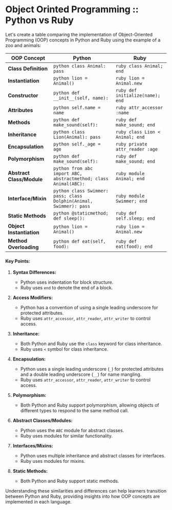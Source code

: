 
# Object Orinted Programming :: Python vs Ruby

Let's create a table comparing the implementation of Object-Oriented Programming (OOP) concepts in Python and Ruby using the example of a zoo and animals:

| OOP Concept                  | Python                                    | Ruby                                       |
| ---------------------------- | ----------------------------------------- | ------------------------------------------- |
| **Class Definition**         | ```python class Animal: pass ```          | ```ruby class Animal; end ```               |
| **Instantiation**            | ```python lion = Animal() ```             | ```ruby lion = Animal.new ```               |
| **Constructor**              | ```python def __init__(self, name):```     | ```ruby def initialize(name); end ```      |
| **Attributes**               | ```python self.name = name ```            | ```ruby attr_accessor :name ```             |
| **Methods**                  | ```python def make_sound(self):```        | ```ruby def make_sound; end ```             |
| **Inheritance**              | ```python class Lion(Animal): pass```     | ```ruby class Lion < Animal; end ```       |
| **Encapsulation**            | ```python self._age = age```             | ```ruby private attr_reader :age ```       |
| **Polymorphism**             | ```python def make_sound(self):```        | ```ruby def make_sound; end ```             |
| **Abstract Class/Module**    | ```python from abc import ABC, abstractmethod; class Animal(ABC):``` | ```ruby module Animal; end ```             |
| **Interface/Mixin**          | ```python class Swimmer: pass; class Dolphin(Animal, Swimmer): pass``` | ```ruby module Swimmer; end ```            |
| **Static Methods**           | ```python @staticmethod; def sleep():``` | ```ruby def self.sleep; end ```            |
| **Object Instantiation**     | ```python lion = Animal()```              | ```ruby lion = Animal.new ```               |
| **Method Overloading**       | ```python def eat(self, food):```         | ```ruby def eat(food); end ```             |

#### Key Points:

1. **Syntax Differences:**
   - Python uses indentation for block structure.
   - Ruby uses `end` to denote the end of a block.

2. **Access Modifiers:**
   - Python has a convention of using a single leading underscore for protected attributes.
   - Ruby uses `attr_accessor`, `attr_reader`, `attr_writer` to control access.

3. **Inheritance:**
   - Both Python and Ruby use the `class` keyword for class inheritance.
   - Ruby uses `<` symbol for class inheritance.

4. **Encapsulation:**
   - Python uses a single leading underscore (`_`) for protected attributes and a double leading underscore (`__`) for name mangling.
   - Ruby uses `attr_accessor`, `attr_reader`, `attr_writer` to control access.

5. **Polymorphism:**
   - Both Python and Ruby support polymorphism, allowing objects of different types to respond to the same method call.

6. **Abstract Classes/Modules:**
   - Python uses the `ABC` module for abstract classes.
   - Ruby uses modules for similar functionality.

7. **Interfaces/Mixins:**
   - Python uses multiple inheritance and abstract classes for interfaces.
   - Ruby uses modules for mixins.

8. **Static Methods:**
   - Both Python and Ruby support static methods.

Understanding these similarities and differences can help learners transition between Python and Ruby, providing insights into how OOP concepts are implemented in each language.
